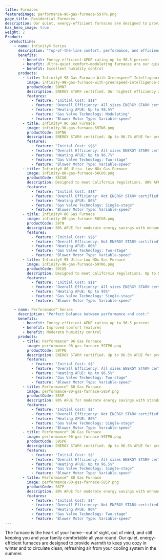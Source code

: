 ```yaml
---
title: Furnaces
featuredImage: performance-96-gas-furnace-59TP6.png
page_title: Residential Furnaces
description: Our quiet, energy-efficient furnaces are designed to provide warmth in winter and to circulate clean and refreshing air. Find a furnace today.
has_hero_image: true
weight: 2
Product:
  productLine:
    - name: Infinity® Series
      description: "Top-of-the-line comfort, performance, and efficiency:"
      benefits:
        - benefit: Energy efficient—AFUE rating up to 98.5 percent
        - benefit: Ultra-quiet comfort—modulating furnaces are our quietest models
        - benefit: Excellent humidity control
      products:
        - title: Infinity® 98 Gas Furnace With Greenspeed™ Intelligence
          image: infinity-98-gas-furnace-with-greenspeed-intelligence-59MN7.png
          productCode: 59MN7
          description: ENERGY STAR® certified. Our highest efficiency and most advanced furnace with up to 98.5% AFUE for premium energy savings with excellent humidity control and premium comfort
          features:
            - feature: "Initial Cost: $$$"
            - feature: "Overall Efficiency: All sizes ENERGY STAR® certified"
            - feature: "Heating AFUE: Up to 98.5%"
            - feature: "Gas Valve Technology: Modulating"
            - feature: "Blower Motor Type: Variable-speed"
        - title: Infinity® 96 Gas Furnace
          image: infinity-96-gas-furnace-59TN6.png
          productCode: 59TN6
          description: ENERGY STAR® certified. Up to 96.7% AFUE for premium energy savings with enhanced comfort features.
          features:
            - feature: "Initial Cost: $$$"
            - feature: "Overall Efficiency: All sizes ENERGY STAR® certified"
            - feature: "Heating AFUE: Up to 96.7%"
            - feature: "Gas Valve Technology: Two-stage"
            - feature: "Blower Motor Type: Variable-speed"
        - title: Infinity® 80 Ultra- Low NOx Gas Furnace
          image: infinity-80-gas-furnace-58CU0.png
          productCode: 58CU0
          description: Designed to meet California regulations. 80% AFUE for moderate energy savings with standard comfort features.
          features:
            - feature: "Initial Cost: $$$"
            - feature: "Overall Efficiency: Not ENERGY STAR® certified"
            - feature: "Heating AFUE: 80%"
            - feature: "Gas Valve Technology: Single-stage"
            - feature: "Blower Motor Type: Variable-speed"
        - title: Infinity® 80 Gas Furnace
          image: infinity-80-gas-furnace-58CU0.png
          productCode: 58TN
          description: 80% AFUE for moderate energy savings with enhanced comfort features.
          features:
            - feature: "Initial Cost: $$$"
            - feature: "Overall Efficiency: Not ENERGY STAR® certified"
            - feature: "Heating AFUE: 80%"
            - feature: "Gas Valve Technology: Two-stage"
            - feature: "Blower Motor Type: Variable-speed"
        - title: Infinity® 95 Ultra-Low NOx Gas Furnace
          image: infinity-96-gas-furnace-59TN6.png
          productCode: 59CU5
          description: Designed to meet California regulations. Up to 95% AFUE for enhanced energy savings with standard comfort features.
          features:
            - feature: "Initial Cost: $$$"
            - feature: "Overall Efficiency: All sizes ENERGY STAR® certified"
            - feature: "Heating AFUE: Up to 95%"
            - feature: "Gas Valve Technology: Single-stage"
            - feature: "Blower Motor Type: Variable-speed"

    - name: Performance™ Series
      description: "Perfect balance between performance and cost:"
      benefits:
        - benefit: Energy efficient—AFUE rating up to 96.5 percent
        - benefit: Improved comfort features
        - benefit: Moderate humidity control
      products:
        - title: Performance™ 96 Gas Furnace
          image: performance-96-gas-furnace-59TP6.png
          productCode: 59TP6
          description: ENERGY STAR® certified. Up to 96.5% AFUE for premium energy savings with enhanced comfort features.
          features:
            - feature: "Initial Cost: $$"
            - feature: "Overall Efficiency: All sizes ENERGY STAR® certified"
            - feature: "Heating AFUE: Up to 96.5%"
            - feature: "Gas Valve Technology: Two-stage"
            - feature: "Blower Motor Type: Variable-speed"
        - title: Performance™ 80 Gas Furnace
          image: performance-80-gas-furnace-58SP.png
          productCode: 58SP
          description: 80% AFUE for moderate energy savings with standard comfort features.
          features:
            - feature: "Initial Cost: $$"
            - feature: "Overall Efficiency: Not ENERGY STAR® certified"
            - feature: "Heating AFUE: 80%"
            - feature: "Gas Valve Technology: Single-stage"
            - feature: "Blower Motor Type: Variable-speed"
        - title: Performance™ 96 Gas Furnace
          image: performance-96-gas-furnace-59TP6.png
          productCode: 59SP6
          description: ENERGY STAR® certified. Up to 96.5% AFUE for premium energy savings with standard comfort features.
          features:
            - feature: "Initial Cost: $$"
            - feature: "Overall Efficiency: All sizes ENERGY STAR® certified"
            - feature: "Heating AFUE: Up to 96.5%"
            - feature: "Gas Valve Technology: Single-stage"
            - feature: "Blower Motor Type: Variable-speed"
        - title: Performance™ 80 Gas Furnace
          image: performance-80-gas-furnace-58SP.png
          productCode: 58TP
          description: 80% AFUE for moderate energy savings with enhanced comfort features.
          features:
            - feature: "Initial Cost: $$"
            - feature: "Overall Efficiency: Not ENERGY STAR® certified"
            - feature: "Heating AFUE: 80%"
            - feature: "Gas Valve Technology: Two-stage"
            - feature: "Blower Motor Type: Variable-speed"
---
```


The furnace is the heart of your home—out of sight, out of mind, and still keeping you and your family comfortable all year round. Our quiet, energy-efficient furnaces are designed to provide warmth to keep you cozy in winter and to circulate clean, refreshing air from your cooling system in the summer.
